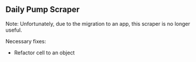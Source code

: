 ## Daily Pump Scraper

Note: Unfortunately, due to the migration to an app, this scraper is no longer useful.

Necessary fixes:
* Refactor cell to an object